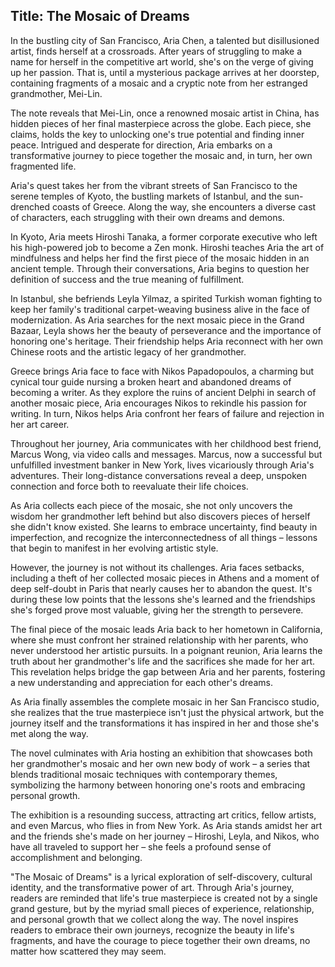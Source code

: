 
## Title: The Mosaic of Dreams

In the bustling city of San Francisco, Aria Chen, a talented but disillusioned artist, finds herself at a crossroads. After years of struggling to make a name for herself in the competitive art world, she's on the verge of giving up her passion. That is, until a mysterious package arrives at her doorstep, containing fragments of a mosaic and a cryptic note from her estranged grandmother, Mei-Lin.

The note reveals that Mei-Lin, once a renowned mosaic artist in China, has hidden pieces of her final masterpiece across the globe. Each piece, she claims, holds the key to unlocking one's true potential and finding inner peace. Intrigued and desperate for direction, Aria embarks on a transformative journey to piece together the mosaic and, in turn, her own fragmented life.

Aria's quest takes her from the vibrant streets of San Francisco to the serene temples of Kyoto, the bustling markets of Istanbul, and the sun-drenched coasts of Greece. Along the way, she encounters a diverse cast of characters, each struggling with their own dreams and demons.

In Kyoto, Aria meets Hiroshi Tanaka, a former corporate executive who left his high-powered job to become a Zen monk. Hiroshi teaches Aria the art of mindfulness and helps her find the first piece of the mosaic hidden in an ancient temple. Through their conversations, Aria begins to question her definition of success and the true meaning of fulfillment.

In Istanbul, she befriends Leyla Yilmaz, a spirited Turkish woman fighting to keep her family's traditional carpet-weaving business alive in the face of modernization. As Aria searches for the next mosaic piece in the Grand Bazaar, Leyla shows her the beauty of perseverance and the importance of honoring one's heritage. Their friendship helps Aria reconnect with her own Chinese roots and the artistic legacy of her grandmother.

Greece brings Aria face to face with Nikos Papadopoulos, a charming but cynical tour guide nursing a broken heart and abandoned dreams of becoming a writer. As they explore the ruins of ancient Delphi in search of another mosaic piece, Aria encourages Nikos to rekindle his passion for writing. In turn, Nikos helps Aria confront her fears of failure and rejection in her art career.

Throughout her journey, Aria communicates with her childhood best friend, Marcus Wong, via video calls and messages. Marcus, now a successful but unfulfilled investment banker in New York, lives vicariously through Aria's adventures. Their long-distance conversations reveal a deep, unspoken connection and force both to reevaluate their life choices.

As Aria collects each piece of the mosaic, she not only uncovers the wisdom her grandmother left behind but also discovers pieces of herself she didn't know existed. She learns to embrace uncertainty, find beauty in imperfection, and recognize the interconnectedness of all things – lessons that begin to manifest in her evolving artistic style.

However, the journey is not without its challenges. Aria faces setbacks, including a theft of her collected mosaic pieces in Athens and a moment of deep self-doubt in Paris that nearly causes her to abandon the quest. It's during these low points that the lessons she's learned and the friendships she's forged prove most valuable, giving her the strength to persevere.

The final piece of the mosaic leads Aria back to her hometown in California, where she must confront her strained relationship with her parents, who never understood her artistic pursuits. In a poignant reunion, Aria learns the truth about her grandmother's life and the sacrifices she made for her art. This revelation helps bridge the gap between Aria and her parents, fostering a new understanding and appreciation for each other's dreams.

As Aria finally assembles the complete mosaic in her San Francisco studio, she realizes that the true masterpiece isn't just the physical artwork, but the journey itself and the transformations it has inspired in her and those she's met along the way.

The novel culminates with Aria hosting an exhibition that showcases both her grandmother's mosaic and her own new body of work – a series that blends traditional mosaic techniques with contemporary themes, symbolizing the harmony between honoring one's roots and embracing personal growth.

The exhibition is a resounding success, attracting art critics, fellow artists, and even Marcus, who flies in from New York. As Aria stands amidst her art and the friends she's made on her journey – Hiroshi, Leyla, and Nikos, who have all traveled to support her – she feels a profound sense of accomplishment and belonging.

"The Mosaic of Dreams" is a lyrical exploration of self-discovery, cultural identity, and the transformative power of art. Through Aria's journey, readers are reminded that life's true masterpiece is created not by a single grand gesture, but by the myriad small pieces of experience, relationship, and personal growth that we collect along the way. The novel inspires readers to embrace their own journeys, recognize the beauty in life's fragments, and have the courage to piece together their own dreams, no matter how scattered they may seem.
